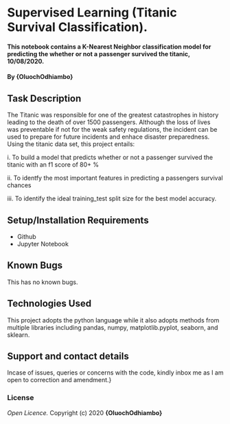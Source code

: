 # Supervised Learning (Titanic Survival Classification).
#### This notebook contains a K-Nearest Neighbor classification model for predicting the whether or not a passenger survived the titanic, 10/08/2020.
#### By **{OluochOdhiambo}**
## Task Description
The Titanic was responsible for one of the greatest catastrophes in history leading to the death of over 1500 passengers. Although the loss of lives was preventable if not for the weak safety regulations, the incident can be used to prepare for future incidents and enhace disaster preparedness.
Using the titanic data set, this project entails:

i. To build a model that predicts whether or not a passenger survived the titanic with an f1 score of 80+ %

ii. To identfy the most important features in predicting a passengers survival chances

iii. To identify the ideal training_test split size for the best model accuracy.

## Setup/Installation Requirements
* Github
* Jupyter Notebook
## Known Bugs
This has no known bugs.
## Technologies Used
This project adopts the python language while it also adopts methods from multiple libraries including pandas, numpy, matplotlib.pyplot, seaborn, and sklearn.
## Support and contact details
Incase of issues, queries or concerns with the code, kindly inbox me as I am open to correction and amendment.}
### License
*Open Licence.*
Copyright (c) 2020 **{OluochOdhiambo}**
